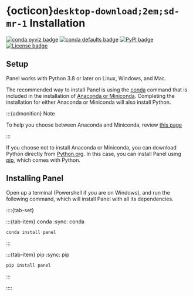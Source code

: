 # {octicon}`desktop-download;2em;sd-mr-1` Installation

[![conda pyviz badge](https://img.shields.io/conda/v/pyviz/panel.svg)](https://anaconda.org/pyviz/panel)
[![conda defaults badge](https://img.shields.io/conda/v/anaconda/panel.svg?label=conda%7Cdefaults)](https://anaconda.org/anaconda/panel)
[![PyPI badge](https://img.shields.io/pypi/v/panel.svg)](https://pypi.python.org/pypi/panel)
[![License badge](https://img.shields.io/pypi/l/panel.svg)](https://github.com/holoviz/panel/blob/main/LICENSE.txt)
## Setup

Panel works with Python 3.8 or later on Linux, Windows, and Mac.

The recommended way to install Panel is using the [conda](https://docs.conda.io/projects/conda/en/latest/index.html) command that is included in the installation of [Anaconda or Miniconda](https://conda.io/projects/conda/en/latest/user-guide/install/index.html). Completing the installation for either Anaconda or Miniconda will also install Python.

:::{admonition} Note

To help you choose between Anaconda and Miniconda, review [this page](https://docs.conda.io/projects/conda/en/latest/user-guide/install/download.html#anaconda-or-miniconda)

:::

If you choose not to install Anaconda or Miniconda, you can download Python directly from [Python.org](https://www.python.org/downloads/). In this case, you can install Panel using [pip](https://pip.pypa.io/en/stable/), which comes with Python.

## Installing Panel

Open up a terminal (Powershell if you are on Windows), and run the following command, which will install Panel with all its dependencies.

::::{tab-set}

:::{tab-item} conda
:sync: conda

``` bash
conda install panel
```
:::

:::{tab-item} pip
:sync: pip

``` bash
pip install panel
```
:::

::::

